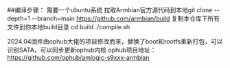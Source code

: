 ##编译步骤：
需要一个ubuntu系统
拉取Armbian官方源代码到本地git clone --depth=1 --branch=main https://github.com/armbian/build
复制本仓库下所有文件到你本地build目录
cd build
./compile.sh

2024.04固件由ophub大佬的项目修改而来，替换了boot和rootfs重新打包，可以识别SATA，可以同步更新ophub内核
ophub项目地址：https://github.com/ophub/amlogic-s9xxx-armbian
